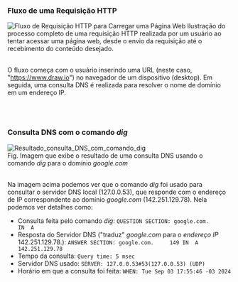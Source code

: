 
### Fluxo de uma Requisição HTTP

![Fluxo de Requisição HTTP para Carregar uma Página Web](https://github.com/user-attachments/assets/780bf054-3f91-49cf-82b4-21c8237793f7)
Ilustração do processo completo de uma requisição HTTP realizada por um usuário ao tentar acessar uma página web, desde o envio da requisição até o recebimento do conteúdo desejado.<br><br>

O fluxo começa com o usuário inserindo uma URL (neste caso, "https://www.draw.io") no navegador de um dispositivo (desktop).
Em seguida, uma consulta DNS é realizada para resolver o nome de domínio em um endereço IP.


<br><br>

### Consulta DNS com o comando *dig*

![Resultado_consulta_DNS_com_comando_dig](https://github.com/user-attachments/assets/a6f0f50d-facd-4b1a-ac20-c9cf45ef7f6d)<br>
Fig. Imagem que exibe o resultado de uma consulta DNS usando o comando *dig* para o domínio *google.com*<br><br>


Na imagem acima podemos ver que o comando *dig* foi usado para consultar o servidor DNS local (127.0.0.53), que responde com o endereço de IP
correspondente ao domínio *google.com* (142.251.129.78). Nela podemos ver detalhes como:<br>
- Consulta feita pelo comando *dig*: ```QUESTION SECTION: google.com.			IN	A```
- Resposta do Servidor DNS ("traduz" *google.com* para o *endereço IP* 142.251.129.78.): ```ANSWER SECTION: google.com.		149	IN	A	142.251.129.78```
- Tempo da consulta: ```Query time: 5 msec```
- Servidor DNS usado: ```SERVER: 127.0.0.53#53(127.0.0.53) (UDP)```
- Horário em que a consulta foi feita: ```WHEN: Tue Sep 03 17:55:46 -03 2024```
